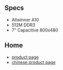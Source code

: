 Specs
-----
* Allwinner A10
* 512M DDR3
* 7" Capacitive 800x480 

Home
----
* [product page](http://www.lyxfsz.com/en/products_view.htm?id=25)
* [chinese product page](http://www.lyxfsz.com/cn/products_view.htm?id=24)
